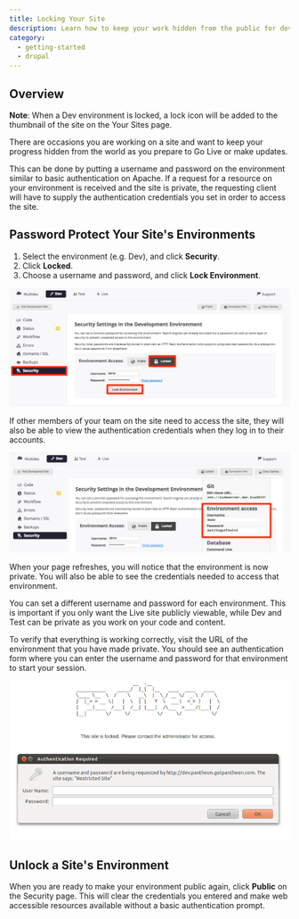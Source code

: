 ```yaml
---
title: Locking Your Site
description: Learn how to keep your work hidden from the public for development or updates.
category:
  - getting-started
  - drupal
---
```


## Overview
 **Note**: When a Dev environment is locked, a lock icon will be added to the thumbnail of the site on the Your Sites page.

There are occasions you are working on a site and want to keep your progress hidden from the world as you prepare to Go Live or make updates.

This can be done by putting a username and password on the environment similar to basic authentication on Apache. If a request for a resource on your environment is received and the site is private, the requesting client will have to supply the authentication credentials you set in order to access the site.

## Password Protect Your Site's Environments


1. Select the environment (e.g. Dev), and click **Security**.
2. Click **Locked**.
3. Choose a username and password, and click **Lock Environment**.

![Lock environment](/source/docs/assets/images/lock-environment.png)

If other members of your team on the site need to access the site, they will also be able to view the authentication credentials when they log in to their accounts.

![Credentials](/source/docs/assets/images/environment-access.png)

When your page refreshes, you will notice that the environment is now private. You will also be able to see the credentials needed to access that environment.

You can set a different username and password for each environment. This is important if you only want the Live site publicly viewable, while Dev and Test can be private as you work on your code and content.


To verify that everything is working correctly, visit the URL of the environment that you have made private. You should see an authentication form where you can enter the username and password for that environment to start your session.  

 ![](/source/docs/assets/images/desk_images/62465.png)
## Unlock a Site's Environment

When you are ready to make your environment public again, click **Public** on the Security page. This will clear the credentials you entered and make web accessible resources available without a basic authentication prompt.
